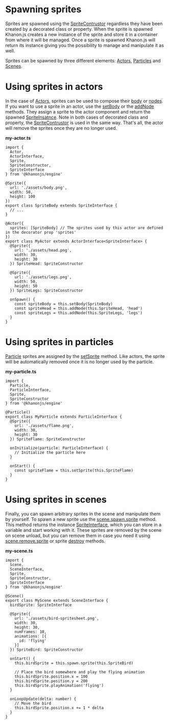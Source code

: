 # Spawning sprites

Sprites are spawned using the [SpriteContrustor](https://khanonjs.com/api-docs/types/decorators_sprite.SpriteConstructor.html) regardless they have been created by a decorated class or property. When the sprite is spawned Khanon.js creates a new instance of the sprite and store it in a container from where it will be managed. Once a sprite is spawned Khanon.js will return its instance giving you the possibility to manage and manipulate it as well.

Sprites can be spawned by three different elements: [Actors](https://khanonjs.com/api-docs/modules/decorators_actor.html), [Particles](https://khanonjs.com/api-docs/modules/decorators_particle.html) and [Scenes](https://khanonjs.com/api-docs/modules/decorators_scene.html).

# Using sprites in actors

In the case of [Actors](https://khanonjs.com/api-docs/modules/decorators_actor.html), sprites can be used to compose their [body](https://khanonjs.com/api-docs/classes/decorators_actor.ActorInterface.html#body) or [nodes](https://khanonjs.com/api-docs/classes/decorators_actor.ActorInterface.html#getNode). If you want to use a sprite in an actor, use the [setBody](https://khanonjs.com/api-docs/classes/decorators_actor.ActorInterface.html#setBody) or the [addNode](https://khanonjs.com/api-docs/classes/decorators_actor.ActorInterface.html#addNode) methods. They assign a sprite to the actor component and return the spawned [SpriteInsatnce](https://khanonjs.com/api-docs/classes/decorators_sprite.SpriteInterface.html). Note in both cases of decorated class and property, the [SpriteContrustor](https://khanonjs.com/api-docs/types/decorators_sprite.SpriteConstructor.html) is used in the same way. That's all, the actor will remove the sprites once they are no longer used.

**my-actor.ts**
```
import {
  Actor,
  ActorInterface,
  Sprite,
  SpriteConstructor,
  SpriteInterface
} from '@khanonjs/engine'

@Sprite({
  url: './assets/body.png',
  width: 50,
  height: 100
})
export class SpriteBody extends SpriteInterface {
  // ...
}

@Actor({
  sprites: [SpriteBody] // The sprites used by this actor are defined in the decorator prop 'sprites'
})
export class MyActor extends ActorInterface<SpriteInterface> {
  @Sprite({
    url: './assets/head.png',
    width: 30,
    height: 30
  }) SpriteHead: SpriteConstructor

  @Sprite({
    url: './assets/legs.png',
    width: 50,
    height: 50
  }) SpriteLegs: SpriteConstructor

  onSpawn() {
    const spriteBody = this.setBody(SpriteBody)
    const spriteHead = this.addNode(this.SpriteHead, 'head')
    const spriteLegs = this.addNode(this.SpriteLegs, 'legs')
  }
}
```

# Using sprites in particles

[Particle](https://khanonjs.com/api-docs/modules/decorators_sprite.html) sprites are assigned by the [setSprite](https://khanonjs.com/api-docs/classes/decorators_particle.ParticleInterface.html#setSprite) method. Like actors, the sprite will be automatically removed once it is no longer used by the particle.

**my-particle.ts**
```
import {
  Particle,
  ParticleInterface,
  Sprite,
  SpriteConstructor
} from '@khanonjs/engine'

@Particle()
export class MyParticle extends ParticleInterface {
  @Sprite({
    url: './assets/flame.png',
    width: 30,
    height: 30
  }) SpriteFlame: SpriteConstructor

  onInitialize(particle: ParticleInterface) {
    // Initialize the particle here
  }

  onStart() {
    const spriteFlame = this.setSprite(this.SpriteFlame)
  }
}
```

# Using sprites in scenes

Finally, you can spawn arbitrary sprites in the scene and manipulate them by yourself. To spawn a new sprite use the [scene.spawn.sprite](https://khanonjs.com/api-docs/classes/decorators_scene.SceneSpawn.html#sprite) method. This method returns the instance [SpriteInterface](https://khanonjs.com/api-docs/classes/decorators_sprite.SpriteInterface.html), which you can store in a variable and start working with it. These sprites are removed by the scene on scene unload, but you can remove them in case you need it using [scene.remove.sprite](https://khanonjs.com/api-docs/classes/decorators_scene.SceneRemove.html#sprite) or sprite [destroy](https://khanonjs.com/api-docs/classes/decorators_sprite.SpriteInterface.html#destroy) methods.

**my-scene.ts**
```
import {
  Scene,
  SceneInterface,
  Sprite,
  SpriteConstructor,
  SpriteInterface
} from '@khanonjs/engine'

@Scene()
export class MyScene extends SceneInterface {
  birdSprite: SpriteInterface

  @Sprite({
    url: './assets/bird-spritesheet.png',
    width: 30,
    height: 30,
    numFrames: 10,
    animations: [{
      id: 'flying'
    }]
  }) SpriteBird: SpriteConstructor

  onStart() {
    this.birdSprite = this.spawn.sprite(this.SpriteBird)

    // Place the bird somewhere and play the flying animation
    this.birdSprite.position.x = 100
    this.birdSprite.position.y = 200
    this.birdSprite.playAnimation('flying')
  }

  onLoopUpdate(delta: number) {
    // Move the bird
    this.birdSprite.position.x += 1 * delta
  }
}
```